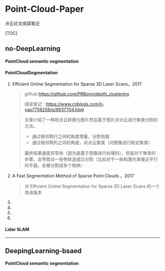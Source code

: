 # Point-Cloud-Paper
点云论文阅读笔记

[TOC]



## no-DeepLearning

#### PointCloud semantic segmentation



#### PointCloudSegmentation

1. Efficient Online Segmentation for Sparse 3D Laser Scans，2017

   > github:https://github.com/PRBonn/depth_clustering
   >
   > 阅读笔记：https://www.cnblogs.com/li-yao7758258/p/9937704.html

   

   > 文章介绍了一种将点云转换为图片然后基于图片对点云进行聚类分割的方法。
   >
   > 
   >
   > - 通过相邻两行之间的角度增量，分割地面
   > - 通过相邻两列之间的角度，对点云聚类（对图像进行欧式聚类）
   >
   > 最终结果速度非常快（因为是基于图像进行处理的），但是对于聚类的步骤，会导致对一些物体造成过分割（比如对于一些和激光束接近平行的平面，会被分割成多个物体）

2. A Fast Segmentation Method of Sparse Point Clouds ，2017

   > 对 Efficient Online Segmentation for Sparse 3D Laser Scans 的一个改进版本

3. 

4. 

5. 

6. 

#### Lidar SLAM

---



## DeepingLearning-bsaed



#### PointCloud semantic segmentation

#### 